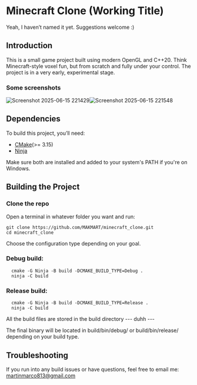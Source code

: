 # Minecraft Clone (Working Title)
Yeah, I haven’t named it yet. Suggestions welcome :)
## Introduction
This is a small game project built using modern OpenGL and C++20. Think Minecraft-style voxel fun, but from scratch and fully under your control. The project is in a very early, experimental stage.
### Some screenshots
![Screenshot 2025-06-15 221429](https://github.com/user-attachments/assets/b2461d68-5f1a-4081-bac3-c21720d3101f)![Screenshot 2025-06-15 221548](https://github.com/user-attachments/assets/5b00ad8b-644f-4b32-99a5-bc10c30b1473)


## Dependencies
To build this project, you’ll need:
- [CMake](https://cmake.org/download/)(>= 3.15)
- [Ninja](https://github.com/ninja-build/ninja)

Make sure both are installed and added to your system's PATH if you're on Windows.
##  Building the Project
### Clone the repo
Open a terminal in whatever folder you want and run:
```
git clone https://github.com/MAKMART/minecraft_clone.git
cd minecraft_clone
```
Choose the configuration type depending on your goal.
### Debug build:
```
  cmake -G Ninja -B build -DCMAKE_BUILD_TYPE=Debug .
  ninja -C build
```
### Release build:
```
  cmake -G Ninja -B build -DCMAKE_BUILD_TYPE=Release .
  ninja -C build
```
All the build files are stored in the build directory --- duhh ---

The final binary will be located in build/bin/debug/ or build/bin/release/ depending on your build type.
## Troubleshooting
If you run into any build issues or have questions, feel free to email me:
martinmarco813@gmail.com 
